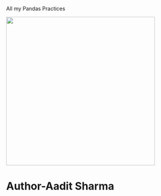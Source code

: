 <p>All my Pandas Practices</p>
<img src="https://th.bing.com/th/id/OIP.u8CVn3nCVhiRGUl_Zk1IowHaEX?rs=1&pid=ImgDetMain" width=400 height=400>
<h1>Author-Aadit Sharma</h1>
